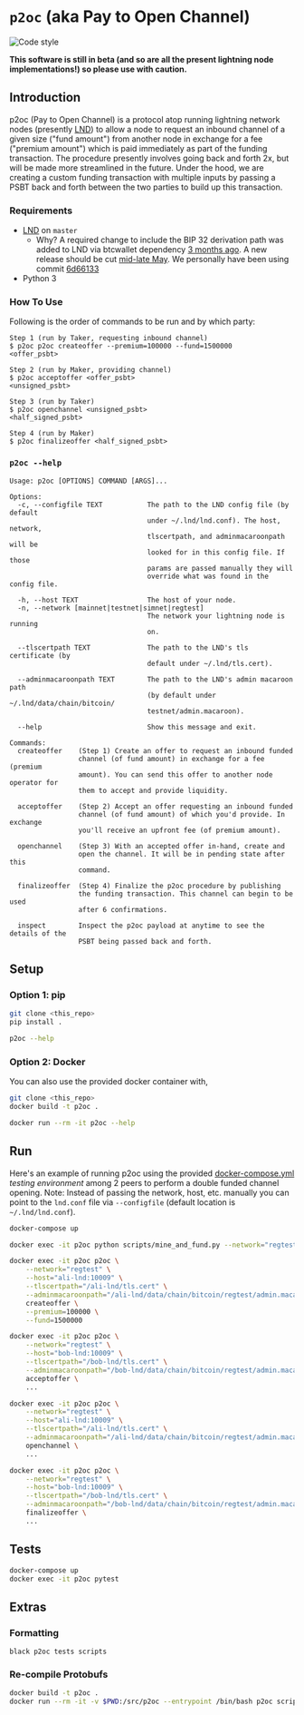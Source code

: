 # `p2oc` (aka Pay to Open Channel)

![Code style](https://img.shields.io/badge/code%20style-black-000000.svg)

**This software is still in beta (and so are all the present lightning node implementations!) so please use with caution.**

## Introduction

p2oc (Pay to Open Channel) is a protocol atop running lightning network nodes (presently [LND](https://github.com/lightningnetwork/lnd)) to allow a node to request an inbound channel of a given size ("fund amount") from another node in exchange for a fee ("premium amount") which is paid immediately as part of the funding transaction. The procedure presently involves going back and forth 2x, but will be made more streamlined in the future. Under the hood, we are creating a custom funding transaction with multiple inputs by passing a PSBT back and forth between the two parties to build up this transaction.

### Requirements

* [LND](https://github.com/lightningnetwork/lnd) on `master`
  * Why? A required change to include the BIP 32 derivation path was added to LND via btcwallet dependency [3 months ago](35b4b237c997a5a57dcc8dc06a5f85aa703d6df6). A new release should be cut [mid-late May](https://github.com/lightningnetwork/lnd/projects/12). We personally have been using commit [6d66133](6d661334599ffa2a409ad6b0942328f9fd213d09)
* Python 3

### How To Use

Following is the order of commands to be run and by which party:

```
Step 1 (run by Taker, requesting inbound channel)
$ p2oc p2oc createoffer --premium=100000 --fund=1500000
<offer_psbt>

Step 2 (run by Maker, providing channel)
$ p2oc acceptoffer <offer_psbt>
<unsigned_psbt>

Step 3 (run by Taker)
$ p2oc openchannel <unsigned_psbt>
<half_signed_psbt>

Step 4 (run by Maker)
$ p2oc finalizeoffer <half_signed_psbt>
```

### `p2oc --help`

```
Usage: p2oc [OPTIONS] COMMAND [ARGS]...

Options:
  -c, --configfile TEXT           The path to the LND config file (by default
                                  under ~/.lnd/lnd.conf). The host, network,
                                  tlscertpath, and adminmacaroonpath will be
                                  looked for in this config file. If those
                                  params are passed manually they will
                                  override what was found in the config file.

  -h, --host TEXT                 The host of your node.
  -n, --network [mainnet|testnet|simnet|regtest]
                                  The network your lightning node is running
                                  on.

  --tlscertpath TEXT              The path to the LND's tls certificate (by
                                  default under ~/.lnd/tls.cert).

  --adminmacaroonpath TEXT        The path to the LND's admin macaroon path
                                  (by default under ~/.lnd/data/chain/bitcoin/
                                  testnet/admin.macaroon).

  --help                          Show this message and exit.

Commands:
  createoffer    (Step 1) Create an offer to request an inbound funded
                 channel (of fund amount) in exchange for a fee (premium
                 amount). You can send this offer to another node operator for
                 them to accept and provide liquidity.

  acceptoffer    (Step 2) Accept an offer requesting an inbound funded
                 channel (of fund amount) of which you'd provide. In exchange
                 you'll receive an upfront fee (of premium amount).

  openchannel    (Step 3) With an accepted offer in-hand, create and
                 open the channel. It will be in pending state after this
                 command.

  finalizeoffer  (Step 4) Finalize the p2oc procedure by publishing
                 the funding transaction. This channel can begin to be used
                 after 6 confirmations.

  inspect        Inspect the p2oc payload at anytime to see the details of the
                 PSBT being passed back and forth.
```

## Setup

### Option 1: pip

```bash
git clone <this_repo>
pip install .

p2oc --help
```

### Option 2: Docker

You can also use the provided docker container with,
```bash
git clone <this_repo>
docker build -t p2oc .

docker run --rm -it p2oc --help
```

## Run

Here's an example of running p2oc using the provided [docker-compose.yml](./docker-compose.yml) _testing environment_ among 2 peers to perform a double funded channel opening. Note: Instead of passing the network, host, etc. manually you can point to the `lnd.conf` file via `--configfile` (default location is `~/.lnd/lnd.conf`).

```bash
docker-compose up

docker exec -it p2oc python scripts/mine_and_fund.py --network="regtest"

docker exec -it p2oc p2oc \
    --network="regtest" \
    --host="ali-lnd:10009" \
    --tlscertpath="/ali-lnd/tls.cert" \
    --adminmacaroonpath="/ali-lnd/data/chain/bitcoin/regtest/admin.macaroon" \
    createoffer \
    --premium=100000 \
    --fund=1500000

docker exec -it p2oc p2oc \
    --network="regtest" \
    --host="bob-lnd:10009" \
    --tlscertpath="/bob-lnd/tls.cert" \
    --adminmacaroonpath="/bob-lnd/data/chain/bitcoin/regtest/admin.macaroon" \
    acceptoffer \
    ...

docker exec -it p2oc p2oc \
    --network="regtest" \
    --host="ali-lnd:10009" \
    --tlscertpath="/ali-lnd/tls.cert" \
    --adminmacaroonpath="/ali-lnd/data/chain/bitcoin/regtest/admin.macaroon" \
    openchannel \
    ...

docker exec -it p2oc p2oc \
    --network="regtest" \
    --host="bob-lnd:10009" \
    --tlscertpath="/bob-lnd/tls.cert" \
    --adminmacaroonpath="/bob-lnd/data/chain/bitcoin/regtest/admin.macaroon" \
    finalizeoffer \
    ...
```
## Tests

```bash
docker-compose up
docker exec -it p2oc pytest
```

## Extras

### Formatting

```
black p2oc tests scripts
```

### Re-compile Protobufs

```bash
docker build -t p2oc .
docker run --rm -it -v $PWD:/src/p2oc --entrypoint /bin/bash p2oc scripts/build-pb.sh
```
